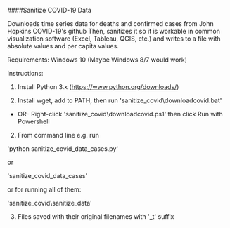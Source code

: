 ####Sanitize COVID-19 Data

Downloads time series data for deaths and confirmed cases from John Hopkins COVID-19's github
Then, sanitizes it so it is workable in common visualization software (Excel, Tableau, QGIS, etc.) and writes to a file with absolute values and per capita values.

Requirements: Windows 10 (Maybe Windows 8/7 would work)

Instructions:


1. Install Python 3.x
(https://www.python.org/downloads/)

2. Install wget, add to PATH, then run 'sanitize_covid\downloadcovid.bat'
- OR-
Right-click 'sanitize_covid\downloadcovid.ps1' then click Run with Powershell

2. From command line e.g. run

'python sanitize_covid_data_cases.py'

or

'sanitize_covid_data_cases'

or for running all of them:

'sanitize_covid\sanitize_data'

3. Files saved with their original filenames with '_t' suffix